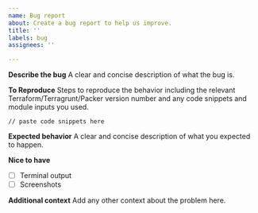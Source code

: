 ```yaml
---
name: Bug report
about: Create a bug report to help us improve.
title: ''
labels: bug
assignees: ''

---
```


<!--
  Have any questions? Check out the contributing docs at https://gruntwork.notion.site/Gruntwork-Coding-Methodology-02fdcd6e4b004e818553684760bf691e,
  or ask in this issue and a Gruntwork core maintainer will be happy to help :)
-->

**Describe the bug**
A clear and concise description of what the bug is.

**To Reproduce**
Steps to reproduce the behavior including the relevant Terraform/Terragrunt/Packer version number and any code snippets and module inputs you used.

```hcl
// paste code snippets here
```

**Expected behavior**
A clear and concise description of what you expected to happen.

**Nice to have**
- [ ] Terminal output
- [ ] Screenshots

**Additional context**
Add any other context about the problem here.
